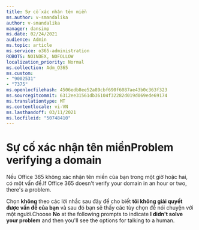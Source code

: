 ```yaml
---
title: Sự cố xác nhận tên miền
ms.author: v-smandalika
author: v-smandalika
manager: dansimp
ms.date: 02/24/2021
audience: Admin
ms.topic: article
ms.service: o365-administration
ROBOTS: NOINDEX, NOFOLLOW
localization_priority: Normal
ms.collection: Adm_O365
ms.custom:
- "9002531"
- "7375"
ms.openlocfilehash: 4506edb8ee52a89cbf690f6087ae43b0c363f323
ms.sourcegitcommit: 6312ee31561db36104f32282d019d069ede69174
ms.translationtype: MT
ms.contentlocale: vi-VN
ms.lasthandoff: 03/11/2021
ms.locfileid: "50748410"
---
```

# <a name="problem-verifying-a-domain"></a><span data-ttu-id="7cb02-102">Sự cố xác nhận tên miền</span><span class="sxs-lookup"><span data-stu-id="7cb02-102">Problem verifying a domain</span></span>

<span data-ttu-id="7cb02-103">Nếu Office 365 không xác nhận tên miền của bạn trong một giờ hoặc hai, có một vấn đề.</span><span class="sxs-lookup"><span data-stu-id="7cb02-103">If Office 365 doesn't verify your domain in an hour or two, there's a problem.</span></span>

<span data-ttu-id="7cb02-104">Chọn **không** theo các lời nhắc sau đây để cho biết **tôi không giải quyết được vấn đề của bạn** và sau đó bạn sẽ thấy các tùy chọn để nói chuyện với một người.</span><span class="sxs-lookup"><span data-stu-id="7cb02-104">Choose **No** at the following prompts to indicate **I didn't solve your problem** and then you'll see the options for talking to a human.</span></span>
